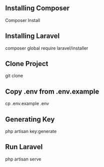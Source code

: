 ## Installing Composer

Composer Install

## Installing Laravel

composer global require laravel/installer

## Clone Project

git clone 

## Copy .env from .env.example

cp .env.example .env

## Generating Key 

php artisan key:generate

## Run Laravel

php artisan serve 





